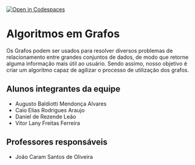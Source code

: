 [![Open in Codespaces](https://classroom.github.com/assets/launch-codespace-f4981d0f882b2a3f0472912d15f9806d57e124e0fc890972558857b51b24a6f9.svg)](https://classroom.github.com/open-in-codespaces?assignment_repo_id=10527339)
# Algoritmos em Grafos
Os Grafos podem ser usados para resolver diversos problemas de relacionamento entre grandes conjuntos de dados, de modo que retorne alguma informação mais útil ao usuário. Sendo assimo, nosso objetivo é criar um algoritmo capaz de agilizar o processo de utilização dos grafos.

## Alunos integrantes da equipe

* Augusto Baldiotti Mendonça Alvares
* Caio Elias Rodrigues Araujo
* Daniel de Rezende Leão
* Vitor Lany Freitas Ferreira

## Professores responsáveis

* João Caram Santos de Oliveira

